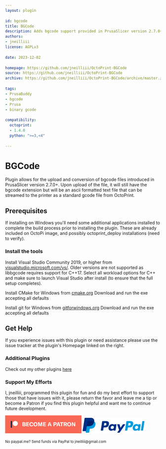```yaml
---
layout: plugin

id: bgcode
title: BGCode
description: Adds bgcode support provided in PrusaSlicer version 2.7.0+
authors:
- jneilliii
license: AGPLv3

date: 2023-12-02

homepage: https://github.com/jneilliii/OctoPrint-BGCode
source: https://github.com/jneilliii/OctoPrint-BGCode
archive: https://github.com/jneilliii/OctoPrint-BGCode/archive/master.zip

tags:
- PrusaBuddy
- bgcode
- Prusa
- binary gcode

compatibility:
  octoprint:
  - 1.4.0
  python: ">=3,<4"

---
```


# BGCode

Plugin allows for the upload and conversion of bgcode files introduced in PrusaSlicer version 2.7.0+. Upon upload of the file, it will still have the bgcode extension but will be an ascii formatted text file that can be streamed to the printer as a standard gcode file from OctoPrint. 

## Prerequisites

If installing on Windows you'll need some additional applications installed to complete the build process prior to installing the plugin. These are already included on OctoPi image, and possibly octoprint_deploy installations (need to verify). 

### Install the tools

Install Visual Studio Community 2019, or higher from [visualstudio.microsoft.com/vs/](https://visualstudio.microsoft.com/vs/).
Older versions are not supported as libbgcode requires support for C++17.
Select all workload options for C++ and make sure to launch Visual Studio after install (to ensure that the full setup completes).

Install CMake for Windows from [cmake.org](https://cmake.org/)
Download and run the exe accepting all defaults

Install git for Windows from [gitforwindows.org](https://gitforwindows.org/)
Download and run the exe accepting all defaults

## Get Help

If you experience issues with this plugin or need assistance please use the issue tracker at the plugin's Homepage linked on the right.

### Additional Plugins

Check out my other plugins [here](https://plugins.octoprint.org/by_author/#jneilliii)

### Support My Efforts

I, jneilliii, programmed this plugin for fun and do my best effort to support those that have issues with it, please return the favor and leave me a tip or become a Patron if you find this plugin helpful and want me to continue future development.

[![Patreon](/assets/img/plugins/bgcode/patreon-with-text-new.png)](https://www.patreon.com/jneilliii) [![paypal](/assets/img/plugins/bgcode/paypal-with-text.png)](https://paypal.me/jneilliii)

<small>No paypal.me? Send funds via PayPal to jneilliii&#64;gmail&#46;com</small>
